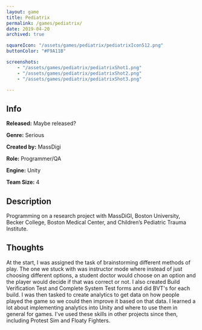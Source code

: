 ```yaml
---
layout: game
title: Pediatrix
permalink: /games/pediatrix/
date: 2019-04-20
archived: true

squareIcon: "/assets/games/pediatrix/pediatrixIcon512.png"
buttonColor: "#F9A11B"

screenshots:
    - "/assets/games/pediatrix/pediatrixShot1.png"
    - "/assets/games/pediatrix/pediatrixShot2.png"
    - "/assets/games/pediatrix/pediatrixShot3.png"

---
```


## Info
  <p><strong>Released:</strong> Maybe released? </p>
  <p><strong>Genre:</strong> Serious </p>
  <p><strong>Created by:</strong> MassDigi </p>
  <p><strong>Role:</strong> Programmer/QA </p>
  <p><strong>Engine:</strong> Unity </p>
  <p><strong>Team Size:</strong> 4 </p>

## Description
Programming on a research project with MassDiGI, Boston University, Becker College, Boston Medical Center, and Children’s Pediatric Trauma Institute.

## Thoughts
At the start, I was assigned the task of brainstorming different methods of play. The one we stuck with was instructor mode where instead of just choosing different options, a student doctor would choose on an option and the player would decide if that was correct or not. I also created Build Verification Test and Complete System Test forms and did BVT's for each build. I was then tasked to create analytics to get data on how people played the game so we could then improve it based on that data. I learned a lot about implementing analytics into Unity and where to use them in general for games. I've used these skills in other projects since then, including Protest Sim and Floaty Fighters.